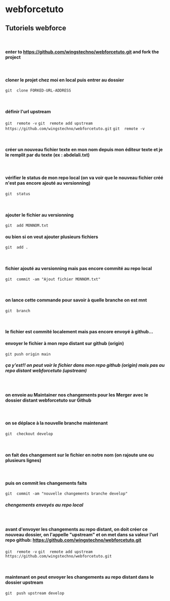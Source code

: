 # webforcetuto
## Tutoriels webforce

<p>&nbsp;</p>

#### enter to https://github.com/wingstechno/webforcetuto.git and fork the project

<p>&nbsp;</p>

#### cloner le projet chez moi en local puis entrer au dossier
```git  clone FORKED-URL-ADDRESS```

<p>&nbsp;</p>

#### définir l'url upstream
```git  remote -v```
```git  remote add upstream https://github.com/wingstechno/webforcetuto.git```
```git  remote -v```

<p>&nbsp;</p>

#### créer un nouveau fichier texte en mon nom depuis mon éditeur texte et je le remplit par du texte (ex : abdelali.txt)

<p>&nbsp;</p>

#### vérifier le status de mon repo local (on va voir que le nouveau fichier créé n'est pas encore ajouté au versionning)
```git  status```

<p>&nbsp;</p>

#### ajouter le fichier au versionning
```git  add MONNOM.txt```
#### ou bien si on veut ajouter plusieurs fichiers
```git  add .```

<p>&nbsp;</p>

#### fichier ajouté au versionning mais pas encore commité au repo local
```git  commit -am "Ajout fichier MONNOM.txt"```

<p>&nbsp;</p>

#### on lance cette commande pour savoir à quelle branche on est mnt
```git  branch```

<p>&nbsp;</p>

#### le fichier est commité localement mais pas encore envoyé à github...
#### envoyer le fichier à mon repo distant sur github (origin)
```git push origin main```
##### ça y'est!! on peut voir le fichier dans mon repo github (origin) mais pas au repo distant webforcetuto (upstream)

<p>&nbsp;</p>

#### on envoie au Maintainer nos changements pour les Merger avec le dossier distant webforcetuto sur Github

<p>&nbsp;</p>

#### on se déplace à la nouvelle branche maintenant
```git  checkout develop```

<p>&nbsp;</p>

#### on fait des changement sur le fichier en notre nom (on rajoute une ou plusieurs lignes)

<p>&nbsp;</p>

#### puis on commit les changements faits
```git  commit -am "nouvelle changements branche develop"```
##### chengements envoyés au repo local

<p>&nbsp;</p>

#### avant d'envoyer les changements au repo distant, on doit créer ce nouveau dossier, on l'appelle "upstream" et on met dans sa valeur l'url repo github: https://github.com/wingstechno/webforcetuto.git
```git  remote -v```
```git  remote add upstream https://github.com/wingstechno/webforcetuto.git```

<p>&nbsp;</p>

#### maintenant on peut envoyer les changements au repo distant dans le dossier upstream
```git  push upstream develop```